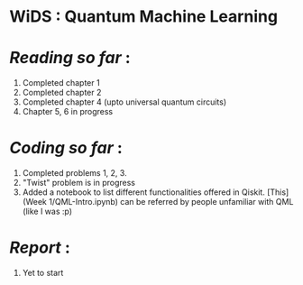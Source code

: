 # **WiDS : Quantum Machine Learning**

# *Reading so far* : 
1. Completed chapter 1
2. Completed chapter 2
3. Completed chapter 4 (upto universal quantum circuits)
4. Chapter 5, 6 in progress

# *Coding so far* : 
1. Completed problems 1, 2, 3.
2. "Twist" problem is in progress
3. Added a notebook to list different functionalities offered in Qiskit. [This](Week 1/QML-Intro.ipynb) can be referred by people unfamiliar with QML (like I was :p)


# *Report* : 
1. Yet to start
